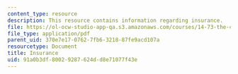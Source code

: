 ```yaml
---
content_type: resource
description: This resource contains information regarding insurance.
file: https://ol-ocw-studio-app-qa.s3.amazonaws.com/courses/14-73-the-challenge-of-world-poverty-spring-2011/91a0b3df80029287624dd8e71077f43e_MIT14_73S11_Lec16_slides.pdf
file_type: application/pdf
parent_uid: 370e7e17-0762-7fb6-3218-87fe9acd107a
resourcetype: Document
title: Insurance
uid: 91a0b3df-8002-9287-624d-d8e71077f43e
---
```

